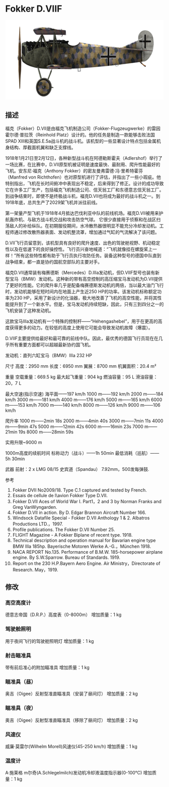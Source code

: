 # Fokker D.VIIF

![fokkerd7f](../images/fokkerd7f.png)

## 描述

福克（Fokker）D.VII是由福克飞机制造公司（Fokker-Flugzeugwerke）的雷因霍尔德·普拉茨（Reinhold Platz）设计的。他的任务是制造一款能够击败法国SPAD XIII和英国S.E.5a战斗机的战斗机。该机型的一些显著设计特点包括金属机身结构、厚截面机翼和缺乏支撑线。 

1918年1月21日至2月12日，各种新型战斗机在阿德勒斯霍夫（Adlershof）举行了一场比赛，在比赛中，D.VII原型机被证明是速度最快、最耐用、爬升性能最好的飞机。安东尼·福克（Anthony Fokker）的密友曼弗雷德·冯·里希特霍芬（Manfred von Richthofen）也对原型机进行了评估，并指出了一些小瑕疵。他特别指出，飞机在长时间俯冲中表现出不稳定，后来得到了修正。设计的成功导致它在许多工厂生产，包括福克飞机制造公司、信天翁工厂和东德意志信天翁工厂。到战争结束时，即使不是终极战斗机，福克D.VII也将成为最好的战斗机之一。到1918年底，总共生产了2029架飞机并派往前线。 

第一架量产型飞机于1918年4月抵达巴伐利亚中队的前线机场。福克D.VII被用来护航轰炸机、与敌方战斗机交战和攻击防空气球。 它很少直接用于侦察和在战区扫荡敌人的补给纵队。在初期服役期间，水冷散热器很明显不能充分冷却发动机。工程师通过修改散热器表面、发动机整流罩，增加通过气缸的气流解决了该问题。 

D.VII飞行员留意到，该机型具有良好的爬升速度、出色的驾驶舱视野、机动稳定性以及在低速下的良好操控性。飞行员兴奋地喊道：“飞机就像挂在螺旋桨上一样！”所有这些特性都有助于飞行员执行攻防任务。装备这种型号的德国中队直到战争结束，都一直是协约国航空部队的主要对手。

福克D.VII通常装有梅赛德斯（Mercedes）D.IIIa发动机，但D.VIIF型号也装有新型宝马（BMW）发动机。这种新的带有高空控制的高压缩宝马发动机为D.VII提供了更好的性能。它的爬升率几乎是配备梅赛德斯发动机的两倍，当以最大油门飞行时，发动机能够在短时间内在地面上产生近250 HP的功率。该发动机标称额定功率为230 HP，采用了新设计的化油器，极大地改善了飞机的高空性能，并将其性能提升到了一个新水平。但是，宝马发动机持续短缺，因此，只有三到四分之一的飞机安装了这种发动机。 

这款宝马IIIa发动机有一个特殊的控制杆——“Héhengashebel”，用于在更高的高度获得更多的动力。在较低的高度上使用它可能会导致发动机故障（爆震）。 

D.VIIF主要提供给最好和最可靠的前线中队。因此，最优秀的德国飞行员现在在几乎所有重要方面都可以超越最新协约国飞机。 


发动机：直列六缸宝马（BMW）IIIa 232 HP

尺寸
高度：2950 mm
长度：6950 mm
翼展：8700 mm
机翼面积：20.4 m²

重量
空载重量：669.5 kg
最大起飞重量：904 kg
燃油容量：95 L
滑油容量：20，7 L

最大空速(指示空速)
海平面——197 km/h
1000 m——192 km/h
2000 m——184 km/h
3000 m——181 km/h
4000 m——176 km/h
5000 m——165 km/h
6000 m——153 km/h
7000 m——140 km/h
8000 m——126 km/h
9000 m——106 km/h

爬升率
1000 m——2min 18s
2000 m——4min 40s
3000 m——7min 11s
4000 m——9min 47s
5000 m——12min 42s
6000 m——16min 23s
7000 m——21min 19s
8000 m——28min 59s

实用升限~9000 m

1000m高度的续航时间
标称动力（战斗）——1h 50min
最低消耗（巡航）——5h 30min

武器
前射：2 х LMG 08/15 史宾道（Spandau） 7.92mm，500发每弹鼓.

参考
1) Fokker DVII No2009/18. Type C.1 captured and tested by French.
2) Essais de cellule de l\avion Fokker Type D.VII.
3) Fokker D.VII Aces of World War I. Part1，2 and 3 by Norman Franks and Greg VanWyngarden.
4) Fokker D.VII in action. By D. Edgar Brannon Aircraft Number 166.
5) Windsock Datafile Special - Fokker D.VII Anthology 1 & 2. Albatros Productions LTD.，1997.
6) Profile publications. The Fokker D.VII Number 25.
7) FLIGHT Magazine - A Fokker Biplane of recent type. 1918.
8) Technical description and operation manual for Bavarian engine type BMW IIIa 185hp. Bayerische Motoren Werke A.-G.，München 1918.
9) NACA REPORT No.135. Performance of B.M.W. 185-horsepower airplane engine. By S.W.Sparrow. Bureau of Standards. 1919.
10) Report on the 230 H.P.Bayern Aero Engine. Air Ministry，Directorate of Research. May，1919.

## 修改


### 高空高度计

德意志帝国（D.R.P.）高度表（0-8000m）
增加质量：1 kg


### 驾驶舱照明

用于夜间飞行的驾驶舱照明灯
增加质量：1 kg


### 射击瞄准具

带有前后准心的附加瞄准具
增加质量：1 kg


### 瞄准具（昼）

奥吉（Oigee）反射型准直瞄准具（安装了昼间灯）
增加质量：2 kg


### 瞄准具（夜）

奥吉（Oigee）反射型准直瞄准具（移除了昼间灯）
增加质量：2 kg


### 风速仪

威廉·莫雷尔(Wilhelm Morell)风速仪(45-250 km/h)
增加质量：1 kg
﻿

### 温度计

A·施莱格 m尔奇(A.Schlegelmilch)发动机冷却液温度指示器(0-100℃)
增加质量：1 kg
